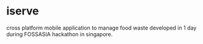 # iserve
cross platform mobile application to manage food waste developed in 1 day during FOSSASIA hackathon in singapore.
